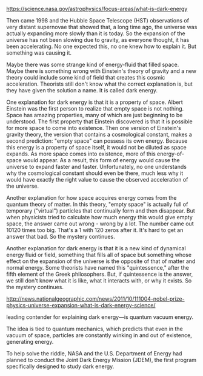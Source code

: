 https://science.nasa.gov/astrophysics/focus-areas/what-is-dark-energy

Then came 1998 and the Hubble Space Telescope (HST) observations of very distant
 supernovae that showed that, a long time ago, the universe was actually expanding
  more slowly than it is today. So the expansion of the universe has not been
  slowing due to gravity, as everyone thought, it has been accelerating.
  No one expected this, no one knew how to explain it. But something was causing it.

 Maybe there was some strange kind of energy-fluid that filled space.
 Maybe there is something wrong with Einstein's theory of gravity
 and a new theory could include some kind of field that creates this
  cosmic acceleration. Theorists still don't know what the correct explanation
  is, but they have given the solution a name. It is called dark energy.


One explanation for dark energy is that it is a property of space.
Albert Einstein was the first person to realize that empty space is not nothing.
 Space has amazing properties, many of which are just beginning to be 
 understood. The first property that Einstein discovered is that it is
 possible for more space to come into existence. Then one version of
 Einstein's gravity theory, the version that contains a cosmological constant,
 makes a second prediction: "empty space" can possess its own energy.
 Because this energy is a property of space itself, it would not be diluted
 as space expands. As more space comes into existence, more of this
 energy-of-space would appear. As a result, this form of energy would cause
 the universe to expand faster and faster. Unfortunately, no one understands
  why the cosmological constant should even be there, much less why it would
  have exactly the right value to cause the observed acceleration of the universe.

Another explanation for how space acquires energy comes from the quantum
theory of matter. In this theory, "empty space" is actually full of
temporary ("virtual") particles that continually form and then disappear.
But when physicists tried to calculate how much energy this would give empty
space, the answer came out wrong - wrong by a lot. The number came out 10120
times too big. That's a 1 with 120 zeros after it. It's hard to get an answer
 that bad. So the mystery continues.

 Another explanation for dark energy is that it is a new kind of dynamical
 energy fluid or field, something that fills all of space but something
 whose effect on the expansion of the universe is the opposite of that of
 matter and normal energy. Some theorists have named this "quintessence,"
 after the fifth element of the Greek philosophers. But, if quintessence is
 the answer, we still don't know what it is like, what it interacts with, or
 why it exists. So the mystery continues.

 http://news.nationalgeographic.com/news/2011/10/111004-nobel-prize-physics-universe-expansion-what-is-dark-energy-science/

 leading contender for explaining dark energy—is quantum vacuum energy.

 The idea is tied to quantum mechanics, which predicts that even in the vacuum of space, particles are constantly winking in and out of existence, generating energy.

To help solve the riddle, NASA and the U.S. Department of Energy had planned to conduct the Joint Dark Energy Mission (JDEM), the first program specifically designed to study dark energy.
